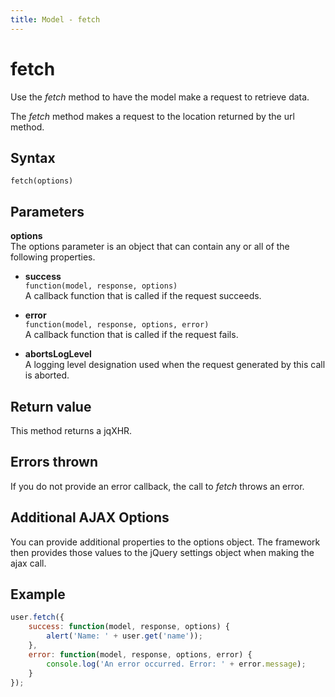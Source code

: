 ```yaml
---
title: Model - fetch
---
```


# fetch
Use the *fetch* method to have the model make a request to retrieve data.

The *fetch* method makes a request to the location returned by the url method.

 

## Syntax
`fetch(options)`


## Parameters

**options**  
The options parameter is an object that can contain any or all of the following properties.

- **success**  
  `function(model, response, options)`  
  A callback function that is called if the request succeeds.

- **error**  
  `function(model, response, options, error)`  
  A callback function that is called if the request fails.

- **abortsLogLevel**  
  A logging level designation used when the request generated by this call is aborted.


## Return value
This method returns a jqXHR.


## Errors thrown
If you do not provide an error callback, the call to *fetch* throws an error.

## Additional AJAX Options
You can provide additional properties to the options object. The framework then provides those values to the jQuery settings object when making the ajax call.


## Example

```javascript
user.fetch({
    success: function(model, response, options) {
        alert('Name: ' + user.get('name'));
    },
    error: function(model, response, options, error) {
        console.log('An error occurred. Error: ' + error.message);
    }
});
```

